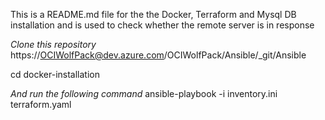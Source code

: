 This is a README.md file for the the Docker, Terraform and Mysql DB installation and is used to check whether the remote server is in response

*Clone this repository*
https://OCIWolfPack@dev.azure.com/OCIWolfPack/Ansible/_git/Ansible

cd docker-installation


*And run the following command*
ansible-playbook -i inventory.ini terraform.yaml
